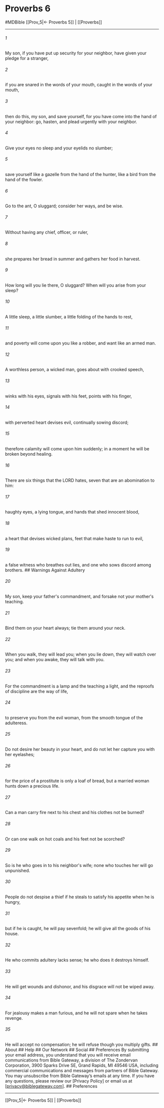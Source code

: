 # Proverbs 6
#MDBible
[[Prov_5|← Proverbs 5]] | [[Proverbs]]

***






###### 1 


My son, if you have put up security for your neighbor, have given your pledge for a stranger, 





###### 2 


if you are snared in the words of your mouth, caught in the words of your mouth, 





###### 3 


then do this, my son, and save yourself, for you have come into the hand of your neighbor: go, hasten, and plead urgently with your neighbor. 





###### 4 


Give your eyes no sleep and your eyelids no slumber; 





###### 5 


save yourself like a gazelle from the hand of the hunter, like a bird from the hand of the fowler. 





###### 6 


Go to the ant, O sluggard; consider her ways, and be wise. 





###### 7 


Without having any chief, officer, or ruler, 





###### 8 


she prepares her bread in summer and gathers her food in harvest. 





###### 9 


How long will you lie there, O sluggard? When will you arise from your sleep? 





###### 10 


A little sleep, a little slumber, a little folding of the hands to rest, 





###### 11 


and poverty will come upon you like a robber, and want like an armed man. 





###### 12 


A worthless person, a wicked man, goes about with crooked speech, 





###### 13 


winks with his eyes, signals with his feet, points with his finger, 





###### 14 


with perverted heart devises evil, continually sowing discord; 





###### 15 


therefore calamity will come upon him suddenly; in a moment he will be broken beyond healing. 





###### 16 


There are six things that the LORD hates, seven that are an abomination to him: 





###### 17 


haughty eyes, a lying tongue, and hands that shed innocent blood, 





###### 18 


a heart that devises wicked plans, feet that make haste to run to evil, 





###### 19 


a false witness who breathes out lies, and one who sows discord among brothers. ## Warnings Against Adultery 





###### 20 


My son, keep your father's commandment, and forsake not your mother's teaching. 





###### 21 


Bind them on your heart always; tie them around your neck. 





###### 22 


When you walk, they will lead you; when you lie down, they will watch over you; and when you awake, they will talk with you. 





###### 23 


For the commandment is a lamp and the teaching a light, and the reproofs of discipline are the way of life, 





###### 24 


to preserve you from the evil woman, from the smooth tongue of the adulteress. 





###### 25 


Do not desire her beauty in your heart, and do not let her capture you with her eyelashes; 





###### 26 


for the price of a prostitute is only a loaf of bread, but a married woman hunts down a precious life. 





###### 27 


Can a man carry fire next to his chest and his clothes not be burned? 





###### 28 


Or can one walk on hot coals and his feet not be scorched? 





###### 29 


So is he who goes in to his neighbor's wife; none who touches her will go unpunished. 





###### 30 


People do not despise a thief if he steals to satisfy his appetite when he is hungry, 





###### 31 


but if he is caught, he will pay sevenfold; he will give all the goods of his house. 





###### 32 


He who commits adultery lacks sense; he who does it destroys himself. 





###### 33 


He will get wounds and dishonor, and his disgrace will not be wiped away. 





###### 34 


For jealousy makes a man furious, and he will not spare when he takes revenge. 





###### 35 


He will accept no compensation; he will refuse though you multiply gifts. ## About ## Help ## Our Network ## Social ## Preferences By submitting your email address, you understand that you will receive email communications from Bible Gateway, a division of The Zondervan Corporation, 3900 Sparks Drive SE, Grand Rapids, MI 49546 USA, including commercial communications and messages from partners of Bible Gateway. You may unsubscribe from Bible Gateway&rsquo;s emails at any time. If you have any questions, please review our [Privacy Policy] or email us at [privacy@biblegateway.com]. ## Preferences

***

[[Prov_5|← Proverbs 5]] | [[Proverbs]]
